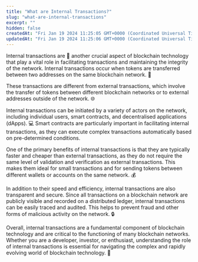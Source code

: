 ```yaml
---
title: "What are Internal Transactions?"
slug: "what-are-internal-transactions"
excerpt: ""
hidden: false
createdAt: "Fri Jan 19 2024 11:25:05 GMT+0000 (Coordinated Universal Time)"
updatedAt: "Fri Jan 19 2024 11:25:06 GMT+0000 (Coordinated Universal Time)"
---
```

Internal transactions are 💎 another crucial aspect of blockchain technology that play a vital role in facilitating transactions and maintaining the integrity of the network. Internal transactions occur when tokens are transferred between two addresses on the same blockchain network. 🔁

These transactions are different from external transactions, which involve the transfer of tokens between different blockchain networks or to external addresses outside of the network. 🌐

Internal transactions can be initiated by a variety of actors on the network, including individual users, smart contracts, and decentralised applications (dApps). 💻 Smart contracts are particularly important in facilitating internal transactions, as they can execute complex transactions automatically based on pre-determined conditions.

One of the primary benefits of internal transactions is that they are typically faster and cheaper than external transactions, as they do not require the same level of validation and verification as external transactions. This makes them ideal for small transactions and for sending tokens between different wallets or accounts on the same network. 💰

In addition to their speed and efficiency, internal transactions are also transparent and secure. Since all transactions on a blockchain network are publicly visible and recorded on a distributed ledger, internal transactions can be easily traced and audited. This helps to prevent fraud and other forms of malicious activity on the network. 🔒

Overall, internal transactions are a fundamental component of blockchain technology and are critical to the functioning of many blockchain networks. Whether you are a developer, investor, or enthusiast, understanding the role of internal transactions is essential for navigating the complex and rapidly evolving world of blockchain technology. 🚀
